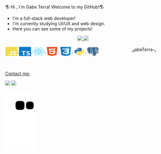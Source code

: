 🌎 Hi , i'm Gabe Terra! Welcome to my GitHub!🌎
- I'm a full-stack web developer!
- I'm currently studying UI/UX and web design.
- Here you can see some of my projects!
<div align="center">
  <a href="https://https://github.com/GabriellaTerra">
  <img height="180em" src="https://github-readme-stats.vercel.app/api?username=GabriellaTerra&show_icons=true&theme=jolly&include_all_commits=true&count_private=true"/>
<img height="180em" src="https://github-readme-stats.vercel.app/api/top-langs/?username=GabriellaTerra&layout=compact&langs_count=7&theme=jolly"/>
</div>
  <div style="display: inline_block"><br>
  <img align="center" alt="Terra-Js" height="30" width="40" src="https://raw.githubusercontent.com/devicons/devicon/master/icons/javascript/javascript-plain.svg">
  <img align="center" alt="Terra-Ts" height="30" width="40" src="https://raw.githubusercontent.com/devicons/devicon/master/icons/typescript/typescript-plain.svg">
  <img align="center" alt="Terra-React" height="30" width="40" src="https://raw.githubusercontent.com/devicons/devicon/master/icons/react/react-original.svg">
  <img align="center" alt="Terra-HTML" height="30" width="40" src="https://raw.githubusercontent.com/devicons/devicon/master/icons/html5/html5-original.svg">
  <img align="center" alt="Terra-CSS" height="30" width="40" src="https://raw.githubusercontent.com/devicons/devicon/master/icons/css3/css3-original.svg">
  <img align="center" alt="Terra-Python" height="30" width="40" src="https://raw.githubusercontent.com/devicons/devicon/master/icons/python/python-original.svg">
  <img align="center" alt="Terra-PSQL" height="30" width="40" src="https://raw.githubusercontent.com/devicons/devicon/master/icons/postgresql/postgresql-original.svg">
   <img align="right" alt="gabeTerra-pic" height="200" style="border-radius:50px;" src="https://bestanimations.com/media/earth/1404153328earth-spinning-rotating-animation-15.gif">
</div>
  <div> 
    <br></br>
    <p>Contact me:</p>
  <a href = "mailto:gabriellaterra8@gmail.com"><img src="https://img.shields.io/badge/-Gmail-%23333?style=for-the-badge&logo=gmail&logoColor=pink" target="_blank"></a>
  <a href="https://https://www.linkedin.com/in/gabriella-terra/" target="_blank"><img src="https://img.shields.io/badge/-LinkedIn-%230077B5?style=for-the-badge&logo=linkedin&logoColor=white" target="_blank"></a> 
  
   ![Snake animation](https://github.com/GabriellaTerra/GabriellaTerra/blob/output/github-contribution-grid-snake.svg)
  
</div>



